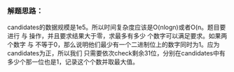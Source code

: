 ### 解题思路：
candidates的数据规模是1e5。所以时间复杂度应该是O(nlogn)或者O(n。题目要进行 与 操作，并且要求结果大于零，求最多有多少
个数字可以满足要求。如果两个数字 与 不等于0，那么说明他们最少有一个二进制位上的数字同时为1。应为candidates为正，所以我们
只需要依次check剩余31位，分别在candidates中有多少个那一位也是1，记录这个个数并取最大值。